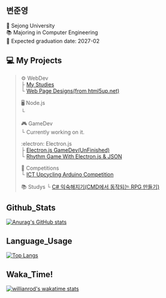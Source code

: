 ## 변준영
🏫 Sejong University  
📚 Majoring in Computer Engineering  
📅 Expected graduation date: 2027-02  

## 💻 My Projects
> ⚙️ WebDev  
> ├ [My Studies](https://github.com/bjy0212/webprojects)  
> └ [Web Page Designs(from html5up.net)](https://github.com/bjy0212/yoonjinyoung)
>   
> 🖥️ Node.js  
> └  
>   
> 🎮 GameDev  
> └ Currently working on it.  
>     
> :electron: Electron.js  
> ├ [Electron.js GameDev(UnFinished)](https://github.com/bjy0212/electron_game)  
> └ [Rhythm Game With Electron.js & JSON](https://github.com/bjy0212/rhythm)  
>   
> 🏅 Competitions  
> └ [ICT Upcycling Arduino Competition](https://github.com/bjy0212/arduino_rain_alarm)  
>   
> 📚 Studys
> └ [C# 익숙해지기(CMD에서 동작되는 RPG 만들기)](https://github.com/bjy0212/TextRPG)

## Github_Stats  
[![Anurag's GitHub stats](https://github-readme-stats.vercel.app/api?username=bjy0212&hide=prs,issues&theme=material-palenight)](https://github.com/anuraghazra/github-readme-stats)  

## Language_Usage  
[![Top Langs](https://github-readme-stats.vercel.app/api/top-langs/?username=bjy0212&layout=compact&theme=material-palenight)](https://github.com/anuraghazra/github-readme-stats)  

## Waka_Time!
[![willianrod's wakatime stats](https://github-readme-stats.vercel.app/api/wakatime?username=bjy0212&theme=material-palenight)](https://github.com/anuraghazra/github-readme-stats)
<!--
**bjy0212/bjy0212** is a ✨ _special_ ✨ repository because its `README.md` (this file) appears on your GitHub profile.

Here are some ideas to get you started:

- 🔭 I’m currently working on ...
- 🌱 I’m currently learning ...
- 👯 I’m looking to collaborate on ...
- 🤔 I’m looking for help with ...
- 💬 Ask me about ...
- 📫 How to reach me: ...
- 😄 Pronouns: ...
- ⚡ Fun fact: ...
-->
